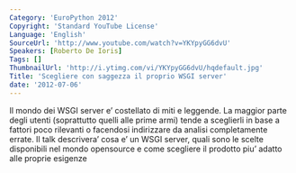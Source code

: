```yaml
---
Category: 'EuroPython 2012'
Copyright: 'Standard YouTube License'
Language: 'English'
SourceUrl: 'http://www.youtube.com/watch?v=YKYpyGG6dvU'
Speakers: [Roberto De Ioris]
Tags: []
ThumbnailUrl: 'http://i.ytimg.com/vi/YKYpyGG6dvU/hqdefault.jpg'
Title: 'Scegliere con saggezza il proprio WSGI server'
date: '2012-07-06'
---
```

Il mondo dei WSGI server e’ costellato di miti e leggende. La maggior parte
degli utenti (soprattutto quelli alle prime armi) tende a sceglierli in base a
fattori poco rilevanti o facendosi indirizzare da analisi completamente
errate. Il talk descrivera’ cosa e’ un WSGI server, quali sono le scelte
disponibili nel mondo opensource e come scegliere il prodotto piu’ adatto alle
proprie esigenze

